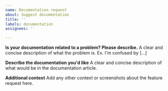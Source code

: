 ```yaml
---
name: Documentation request
about: Suggest documentation
title: ''
labels: documentation
assignees: ''

---
```


**Is your documentation related to a problem? Please describe.**
A clear and concise description of what the problem is. Ex. I'm confused by [...]

**Describe the documentation you'd like**
A clear and concise description of what would be in the documentation article.

**Additional context**
Add any other context or screenshots about the feature request here.
